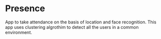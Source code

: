 # Presence
App to take attendance on the basis of location and face recognition. This app uses clustering algrothim to detect all the users in a common environment.

